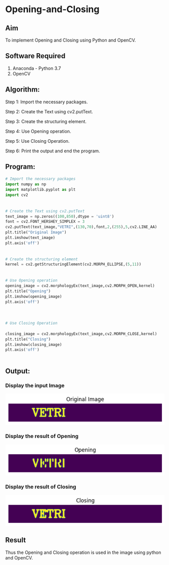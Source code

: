 # Opening-and-Closing

## Aim
To implement Opening and Closing using Python and OpenCV.

## Software Required
1. Anaconda - Python 3.7
2. OpenCV
## Algorithm:
Step 1:
Import the necessary packages.

Step 2:
Create the Text using cv2.putText.

Step 3:
Create the structuring element.

Step 4:
Use Opening operation.

Step 5:
Use Closing Operation.

Step 6:
Print the output and end the program.

 
## Program:

``` Python
# Import the necessary packages
import numpy as np
import matplotlib.pyplot as plt
import cv2


# Create the Text using cv2.putText
text_image = np.zeros((100,850),dtype = 'uint8')
font = cv2.FONT_HERSHEY_SIMPLEX = 3
cv2.putText(text_image,"VETRI",(130,70),font,2,(255),5,cv2.LINE_AA)
plt.title("Original Image")
plt.imshow(text_image)
plt.axis('off')


# Create the structuring element
kernel = cv2.getStructuringElement(cv2.MORPH_ELLIPSE,(5,11))


# Use Opening operation
opening_image = cv2.morphologyEx(text_image,cv2.MORPH_OPEN,kernel)
plt.title("Opening")
plt.imshow(opening_image)
plt.axis('off')



# Use Closing Operation

closing_image = cv2.morphologyEx(text_image,cv2.MORPH_CLOSE,kernel)
plt.title("Closing")
plt.imshow(closing_image)
plt.axis('off')



```
## Output:

### Display the input Image
![](photo1.png)
### Display the result of Opening
![](photo2.png)
### Display the result of Closing
![](photo3.png)

## Result
Thus the Opening and Closing operation is used in the image using python and OpenCV.
